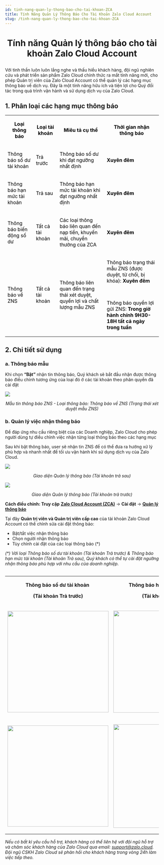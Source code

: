 ```yaml
---
id: tinh-nang-quan-ly-thong-bao-cho-tai-khoan-ZCA
title: Tính Năng Quản Lý Thông Báo Cho Tài Khoản Zalo Cloud Account
slug: /tinh-nang-quan-ly-thong-bao-cho-tai-khoan-ZCA
---
```


# <p align="center">Tính năng Quản lý thông báo cho tài khoản Zalo Cloud Account</p>

Với tinh thần luôn luôn lắng nghe và thấu hiểu khách hàng, đội ngũ nghiên cứu và phát triển sản phẩm Zalo Cloud chính thức ra mắt tính năng mới, cho phép Quản trị viên của Zalo Cloud Account có thể quản lý các hạng mục thông báo về dịch vụ. Đây là một tính năng hữu ích và tiện lợi cho Quý đối tác trong quá trình vận hành và sử dụng dịch vụ của Zalo Cloud.

## 1. Phân loại các hạng mục thông báo

<table>
  <tbody>
    <tr>
      <td>
        <p style="margin-left:0px;text-align:center;">
          <span style="color:rgb(0,0,0);">
            <strong>Loại thông báo</strong>
          </span>
        </p>
      </td>
      <td>
        <p style="margin-left:0px;text-align:center;">
          <span style="color:rgb(0,0,0);">
            <strong>Loại tài khoản</strong>
          </span>
        </p>
      </td>
      <td>
        <p style="margin-left:0px;text-align:center;">
          <span style="color:rgb(0,0,0);">
            <strong>Miêu tả cụ thể</strong>
          </span>
        </p>
      </td>
      <td>
        <p style="margin-left:0px;text-align:center;">
          <span style="color:rgb(0,0,0);">
            <strong>Thời gian nhận thông báo</strong>
          </span>
        </p>
      </td>
    </tr>
    <tr>
      <td>
        <p style="margin-left:0px;">
          <span style="color:rgb(0,0,0);">Thông báo số dư tài khoản</span>
        </p>
      </td>
      <td>
        <p style="margin-left:0px;">
          <span style="color:rgb(0,0,0);">Trả trước&nbsp;</span>
        </p>
      </td>
      <td>
        <p style="margin-left:0px;">
          <span style="color:rgb(0,0,0);">
            Thông báo số dư khi đạt ngưỡng nhất định&nbsp;
          </span>
        </p>
      </td>
      <td>
        <p style="margin-left:0px;">
          <span style="color:rgb(0,0,0);">
            <strong>Xuyên đêm&nbsp;</strong>
          </span>
        </p>
      </td>
    </tr>
    <tr>
      <td>
        <p style="margin-left:0px;">
          <span style="color:rgb(0,0,0);">
            Thông báo hạn mức tài khoản&nbsp;
          </span>
        </p>
      </td>
      <td>
        <p style="margin-left:0px;">
          <span style="color:rgb(0,0,0);">Trả sau&nbsp;</span>
        </p>
      </td>
      <td>
        <p style="margin-left:0px;">
          <span style="color:rgb(0,0,0);">
            Thông báo hạn mức tài khoản khi đạt ngưỡng nhất định&nbsp;
          </span>
        </p>
      </td>
      <td>
        <p style="margin-left:0px;">
          <span style="color:rgb(0,0,0);">
            <strong>Xuyên đêm&nbsp;</strong>
          </span>
        </p>
      </td>
    </tr>
    <tr>
      <td>
        <p style="margin-left:0px;">
          <span style="color:rgb(0,0,0);">Thông báo biến động số dư&nbsp;</span>
        </p>
      </td>
      <td>
        <p style="margin-left:0px;">
          <span style="color:rgb(0,0,0);">Tất cả tài khoản&nbsp;</span>
        </p>
      </td>
      <td>
        <p style="margin-left:0px;">
          <span style="color:rgb(0,0,0);">
            Các loại thông báo liên quan đến nạp tiền, khuyến mãi, chuyển thưởng
            của ZCA&nbsp;&nbsp;
          </span>
        </p>
      </td>
      <td>
        <p style="margin-left:0px;">
          <span style="color:rgb(0,0,0);">
            <strong>Xuyên đêm&nbsp;</strong>
          </span>
        </p>
      </td>
    </tr>
    <tr>
      <td>
        <p style="margin-left:0px;">
          <span style="color:rgb(0,0,0);">Thông báo về ZNS&nbsp;</span>
        </p>
      </td>
      <td>
        <p style="margin-left:0px;">
          <span style="color:rgb(0,0,0);">Tất cả tài khoản&nbsp;</span>
        </p>
      </td>
      <td>
        <p style="margin-left:0px;">
          <span style="color:rgb(0,0,0);">
            Thông báo liên quan đến trạng thái xét duyệt, quyền lợi và chất
            lượng mẫu ZNS&nbsp;
          </span>
        </p>
      </td>
      <td>
        <p style="margin-left:0px;">
          <span style="color:rgb(0,0,0);">
            Thông báo trạng thái mẫu ZNS (được duyệt, từ chối, bị khóa):
            <strong>Xuyên đêm</strong>
          </span>
        </p>
        <p style="margin-left:0px;">
          <span style="color:rgb(0,0,0);">&nbsp;</span>
        </p>
        <p style="margin-left:0px;">
          <span style="color:rgb(0,0,0);">
            Thông báo quyền lợi gửi ZNS:
            <strong>
              Trong&nbsp;giờ hành chính 9H30-18H tất cả ngày trong tuần
            </strong>
            &nbsp;
          </span>
        </p>
      </td>
    </tr>
  </tbody>
</table>

## 2. Chi tiết sử dụng

### a. Thông báo mẫu 

Khi chọn **“Bật”** nhận tin thông báo, Quý khách sẽ bắt đầu nhận được thông báo điều chỉnh tương ứng của loại đó ở các tài khoản theo phân quyền đã cài đặt

<p style={{ textAlign: "center" }}>
  <img src="https://stc-oa.zdn.vn/uploads/9fceb5dd051fe39799ec67a86ce9e010.png" />
</p>

_<p align="center">Mẫu tin thông báo ZNS - Loại thông báo: Thông báo về ZNS (Trạng thái xét duyệt mẫu ZNS)</p>_

### b. Quản lý việc nhận thông báo 

Để đáp ứng nhu cầu riêng biệt của các Doanh nghiệp, Zalo Cloud cho phép người dùng tự điều chỉnh việc nhận từng loại thông báo theo các hạng mục

Sau khi bật thông báo, user sẽ nhận tin ZNS để có thể đưa ra hướng xử lý phù hợp và nhanh nhất để tối ưu vận hành khi sử dụng dịch vụ của Zalo Cloud.

<p style={{ textAlign: "center" }}>
  <img src="https://stc-oa.zdn.vn/uploads/b0fe8f329326382b129c970ddb1d3713.png" />
</p>

_<p align="center">Giao diện Quản lý thông báo (Tài khoản trả sau)</p>_

<p style={{ textAlign: "center" }}>
  <img src="https://stc-oa.zdn.vn/uploads/aba4c4b328c3388768c21f3186bbdffb.png" />
</p>

_<p align="center">Giao diện Quản lý thông báo (Tài khoản trả trước)</p>_

**Cách điều chỉnh: Truy cập** [**Zalo Cloud Account (ZCA)**](https://account.zalo.cloud/) → **Cài đặt** → [**Quản lý thông báo**](https://account.zalo.cloud/setting/notification)

Tại đây **Quản trị viên và Quản trị viên cấp cao** của tài khoản Zalo Cloud Account có thể chỉnh sửa cài đặt thông báo:

- Bật/tắt việc nhận thông báo
- Chọn người nhận thông báo
- Tùy chỉnh cài đặt của các loại thông báo (\*)

*(\*) Với loại Thông báo số dư tài khoản (Tài khoản Trả trước) & Thông báo hạn mức tài khoản (Tài khoản Trả sau), Quý khách có thể tự cài đặt ngưỡng nhận thông báo phù hợp với nhu cầu của doanh nghiệp.*
<div align="center">
  <table>
    <table>
  <tbody>
    <tr>
      <td>
        <p style="margin-left:0px;text-align:center;">
          <strong>Thông báo số dư tài khoản&nbsp;</strong>
        </p>
        <p style="margin-left:0px;text-align:center;">
          <strong>(Tài khoản Trả trước)</strong>
        </p>
      </td>
      <td>
        <p style="margin-left:0px;text-align:center;">
          <strong>Thông báo hạn mức tài khoản&nbsp;</strong>
        </p>
        <p style="margin-left:0px;text-align:center;">
          <strong>(Tài khoản Trả sau)</strong>
        </p>
      </td>
    </tr>
    <tr>
      <td>
        <p style="margin-left:0px;">
          <img
            class="image_resized"
            style="width:331px;"
            src="https://stc-oa.zdn.vn/uploads/6cda5bac7f16b51273bc6281db943a0f.png"
          />
        </p>
      </td>
      <td>
        <p style="margin-left:0px;">
          <img
            class="image_resized"
            style="width:333px;"
            src="https://stc-oa.zdn.vn/uploads/cffe4bd6c72753fc9fe05720b705e0f8.png"
          />
        </p>
      </td>
    </tr>
    <tr>
      <td>
        <p style="margin-left:0px;">
          <img
            class="image_resized"
            style="width:330px;"
            src="https://stc-oa.zdn.vn/uploads/52a9535f5b5e70f611b4565dedab0f9b.png"
          />
        </p>
      </td>
      <td>
        <p style="margin-left:0px;">
          <img
            class="image_resized"
            style="width:338px;"
            src="https://stc-oa.zdn.vn/uploads/32e9c359ca499507e6365d5e7650edf4.png"
          />
        </p>
      </td>
    </tr>
  </tbody>
</table>
</table>
</div>

_Nếu có bất kì yêu cầu hỗ trợ, khách hàng có thể liên hệ với đội ngũ hỗ trợ và chăm sóc khách hàng của Zalo Cloud qua email:_ [_support@zalo.cloud_](mailto:support@zalo.cloud)_. Đội ngũ CSKH Zalo Cloud sẽ phản hồi cho khách hàng trong vòng 24h làm việc tiếp theo._
